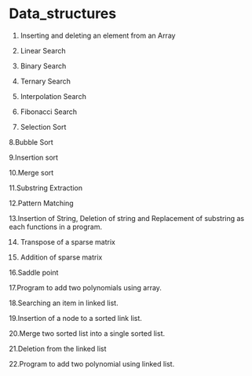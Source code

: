 # Data_structures
1. Inserting and deleting an element from an Array

2. Linear Search

3. Binary Search

4. Ternary Search

5. Interpolation Search 

6. Fibonacci Search

7. Selection Sort

8.Bubble Sort

9.Insertion sort

10.Merge sort

11.Substring Extraction

12.Pattern Matching

13.Insertion of String, Deletion of string and Replacement of substring as each functions in a program. 

14. Transpose of a sparse matrix

15. Addition of sparse matrix

16.Saddle point

17.Program to add two polynomials using array. 

18.Searching an item in linked list. 

19.Insertion of a node to a sorted link list. 

20.Merge two sorted list into a single sorted list. 

21.Deletion from the linked list 

22.Program to add two polynomial using linked list.
